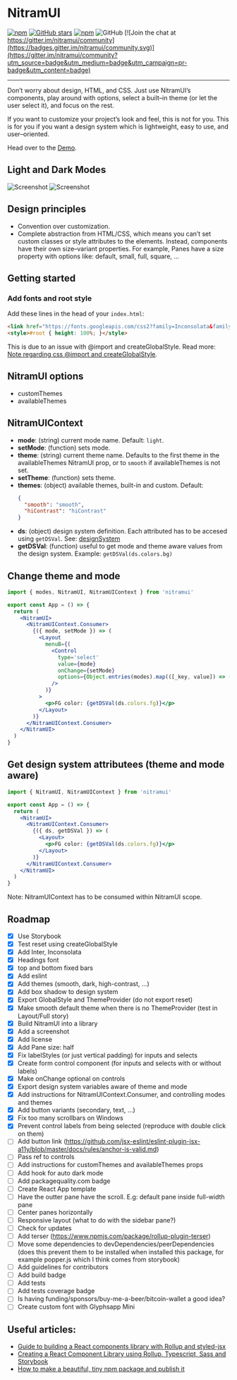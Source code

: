 # NitramUI

[![npm](https://img.shields.io/npm/v/nitramui)](https://www.npmjs.com/package/nitramui)
[![GitHub stars](https://img.shields.io/github/stars/martinschaer/nitramui)](https://github.com/martinschaer/nitramui)
[![npm](https://img.shields.io/npm/dm/nitramui)](https://www.npmjs.com/package/nitramui)
![GitHub](https://img.shields.io/github/license/martinschaer/nitramui)
[![Join the chat at https://gitter.im/nitramui/community](https://badges.gitter.im/nitramui/community.svg)](https://gitter.im/nitramui/community?utm_source=badge&utm_medium=badge&utm_campaign=pr-badge&utm_content=badge)

---

Don’t worry about design, HTML, and CSS. Just use NitramUI’s components, play around with options, select a built–in theme (or let the user select it), and focus on the rest.

If you want to customize your project’s look and feel, this is not for you. This is for you if you want a design system which is lightweight, easy to use, and user–oriented.

Head over to the [Demo](https://martinschaer.github.io/nitramui).

## Light and Dark Modes

![Screenshot](https://raw.githubusercontent.com/martinschaer/nitramui/master/nitramui.png)
![Screenshot](https://raw.githubusercontent.com/martinschaer/nitramui/master/nitramui-dark.png)

## Design principles

- Convention over customization.
- Complete abstraction from HTML/CSS, which means you can’t set custom classes or style attributes to the elements. Instead, components have their own size–variant properties. For example, Panes have a size property with options like: default, small, full, square, …

## Getting started

### Add fonts and root style

Add these lines in the head of your `index.html`:

```html
<link href="https://fonts.googleapis.com/css2?family=Inconsolata&family=Inter:wght@200;400;600&display=swap" rel="stylesheet">
<style>#root { height: 100%; }</style>
```

This is due to an issue with @import and createGlobalStyle. Read more: [Note regarding css @import and createGlobalStyle](https://styled-components.com/docs/faqs#note-regarding-css-import-and-createglobalstyle).

## NitramUI options

- customThemes
- availableThemes

## NitramUIContext

- **mode**: (string) current mode name. Default: `light`.
- **setMode**: (function) sets mode.
- **theme**: (string) current theme name. Defaults to the first theme in the availableThemes NitramUI prop, or to `smooth` if availableThemes is not set.
- **setTheme**: (function) sets theme.
- **themes**: (object) available themes, built-in and custom. Default:
     ```JSON
     {
       "smooth": "smooth",
       "hiContrast": "hiContrast"
     }
     ```
- **ds**: (object) design system definition. Each attributed has to be accesed using `getDSVal`. See: [designSystem](src/components/common/designSystem.js)
- **getDSVal**: (function) useful to get mode and theme aware values from the design system. Example: `getDSVal(ds.colors.bg)`

## Change theme and mode

```jsx
import { modes, NitramUI, NitramUIContext } from 'nitramui'

export const App = () => {
  return (
    <NitramUI>
      <NitramUIContext.Consumer>
        {({ mode, setMode }) => (
          <Layout
            menuB={(
              <Control
                type='select'
                value={mode}
                onChange={setMode}
                options={Object.entries(modes).map(([_key, value]) => ({ label: value, value }))}
              />
            )}
          >
            <p>FG color: {getDSVal(ds.colors.fg)}</p>
          </Layout>
        )}
      </NitramUIContext.Consumer>
    </NitramUI>
  )
}
```

## Get design system attributees (theme and mode aware)

```jsx
import { NitramUI, NitramUIContext } from 'nitramui'

export const App = () => {
  return (
    <NitramUI>
      <NitramUIContext.Consumer>
        {({ ds, getDSVal }) => (
          <Layout>
            <p>FG color: {getDSVal(ds.colors.fg)}</p>
          </Layout>
        )}
      </NitramUIContext.Consumer>
    </NitramUI>
  )
}
```

Note: NitramUIContext has to be consumed within NitramUI scope.

## Roadmap

- [x] Use Storybook
- [x] Test reset using createGlobalStyle
- [x] Add Inter, Inconsolata
- [x] Headings font
- [x] top and bottom fixed bars
- [x] Add eslint
- [x] Add themes (smooth, dark, high-contrast, …)
- [x] Add box shadow to design system
- [x] Export GlobalStyle and ThemeProvider (do not export reset)
- [x] Make smooth default theme when there is no ThemeProvider (test in Layout/Full story)
- [x] Build NitramUI into a library
- [x] Add a screenshot
- [x] Add license
- [x] Add Pane size: half
- [x] Fix labelStyles (or just vertical padding) for inputs and selects
- [x] Create form control component (for inputs and selects with or without labels)
- [x] Make onChange optional on controls
- [x] Export design system variables aware of theme and mode
- [x] Add instructions for NitramUIContext.Consumer, and controlling modes and themes
- [x] Add button variants (secondary, text, …)
- [x] Fix too many scrollbars on Windows
- [x] Prevent control labels from being selected (reproduce with double click on them)
- [ ] Add button link (https://github.com/jsx-eslint/eslint-plugin-jsx-a11y/blob/master/docs/rules/anchor-is-valid.md)
- [ ] Pass ref to controls
- [ ] Add instructions for customThemes and availableThemes props
- [ ] Add hook for auto dark mode
- [ ] Add packagequality.com badge
- [ ] Create React App template
- [ ] Have the outter pane have the scroll. E.g: default pane inside full-width pane
- [ ] Center panes horizontally
- [ ] Responsive layout (what to do with the sidebar pane?)
- [ ] Check for updates
- [ ] Add terser (https://www.npmjs.com/package/rollup-plugin-terser)
- [ ] Move some dependencies to devDependencies/peerDependencies (does this prevent them to be installed when installed this package, for example popper.js which I think comes from storybook)
- [ ] Add guidelines for contributors
- [ ] Add build badge
- [ ] Add tests
- [ ] Add tests coverage badge
- [ ] Is having funding/sponsors/buy-me-a-beer/bitcoin-wallet a good idea?
- [ ] Create custom font with Glyphsapp Mini

## Useful articles:
- [Guide to building a React components library with Rollup and styled-jsx](https://medium.com/@tomaszmularczyk89/guide-to-building-a-react-components-library-with-rollup-and-styled-jsx-694ec66bd2)
- [Creating a React Component Library using Rollup, Typescript, Sass and Storybook](https://blog.harveydelaney.com/creating-your-own-react-component-library/)
- [How to make a beautiful, tiny npm package and publish it](https://www.freecodecamp.org/news/how-to-make-a-beautiful-tiny-npm-package-and-publish-it-2881d4307f78/)
